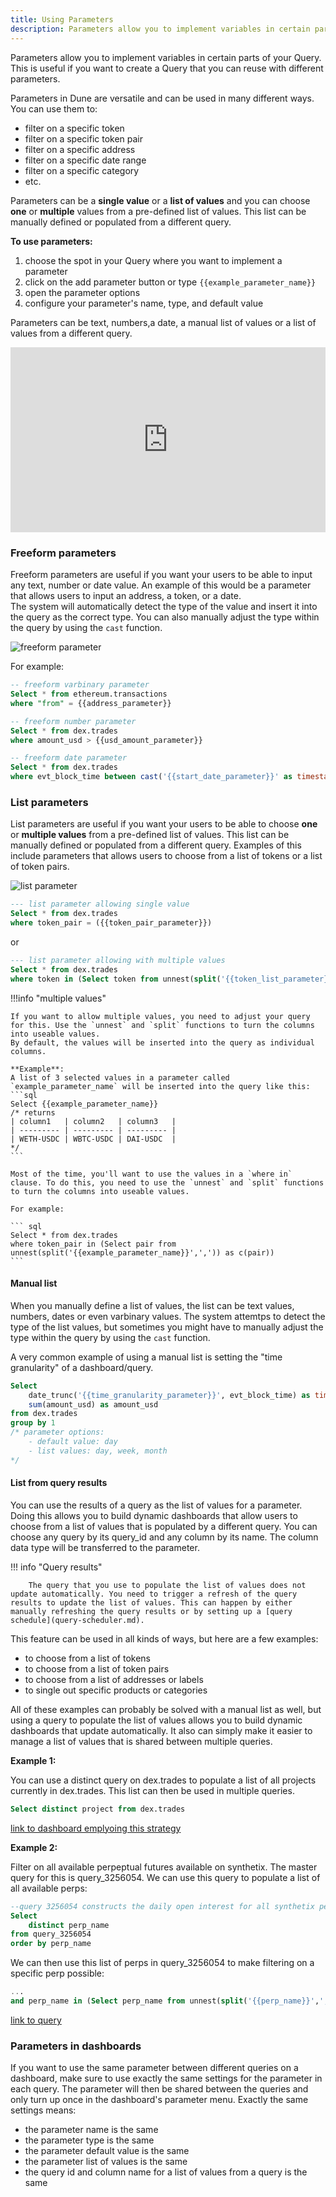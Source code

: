 ```yaml
---
title: Using Parameters
description: Parameters allow you to implement variables in certain parts of your Query. This is useful if you want to create a Query that you can reuse with different parameters.
---
```


Parameters allow you to implement variables in certain parts of your Query. This is useful if you want to create a Query that you can reuse with different parameters.

Parameters in Dune are versatile and can be used in many different ways. You can use them to:

- filter on a specific token
- filter on a specific token pair
- filter on a specific address
- filter on a specific date range
- filter on a specific category
- etc.

Parameters can be a **single value** or a **list of values** and you can choose **one** or **multiple** values from a pre-defined list of values. This list can be manually defined or populated from a different query.


**To use parameters:**

1. choose the spot in your Query where you want to implement a parameter
2. click on the add parameter button or type ``{{example_parameter_name}}``
3. open the parameter options 
4. configure your parameter's name, type, and default value

Parameters can be text, numbers,a date, a manual list of values or a list of values from a different query.

<div style="position: relative; padding-bottom: calc(50.67708333333333% + 41px); height: 0;"><iframe src="https://demo.arcade.software/wEVEG2p4ns4oXV5LSpJ3?embed" title="Parameter demo" frameborder="0" loading="lazy" webkitallowfullscreen mozallowfullscreen allowfullscreen style="position: absolute; top: 0; left: 0; width: 100%; height: 100%;color-scheme: light;"></iframe></div>


### Freeform parameters

Freeform parameters are useful if you want your users to be able to input any text, number or date value. An example of this would be a parameter that allows users to input an address, a token, or a date.   
The system will automatically detect the type of the value and insert it into the query as the correct type. You can also manually adjust the type within the query by using the `cast` function.


![freeform parameter](../query-editor/images/parameters/freeform-parameter.jpeg)

For example:

``` sql
-- freeform varbinary parameter
Select * from ethereum.transactions
where "from" = {{address_parameter}}
```

```sql
-- freeform number parameter
Select * from dex.trades
where amount_usd > {{usd_amount_parameter}}
```

``` sql
-- freeform date parameter
Select * from dex.trades
where evt_block_time between cast('{{start_date_parameter}}' as timestamp) and cast('{{end_date_parameter}}' as timestamp)
```

### List parameters

List parameters are useful if you want your users to be able to choose **one** or **multiple values** from a pre-defined list of values. This list can be manually defined or populated from a different query.
Examples of this include parameters that allows users to choose from a list of tokens or a list of token pairs.

![list parameter](../query-editor/images/parameters/list-parameter.jpeg)

```sql
--- list parameter allowing single value
Select * from dex.trades
where token_pair = ({{token_pair_parameter}})
```

or

```sql
--- list parameter allowing with multiple values
Select * from dex.trades
where token in (Select token from unnest(split('{{token_list_parameter}}',',')) as c(token))
```

!!!info "multiple values"

    If you want to allow multiple values, you need to adjust your query for this. Use the `unnest` and `split` functions to turn the columns into useable values.
    By default, the values will be inserted into the query as individual columns.

    **Example**:   
    A list of 3 selected values in a parameter called `example_parameter_name` will be inserted into the query like this:
    ```sql
    Select {{example_parameter_name}} 
    /* returns 
    | column1   | column2   | column3   |
    | --------- | --------- | --------- |
    | WETH-USDC | WBTC-USDC | DAI-USDC  |
    */
    ``` 

    Most of the time, you'll want to use the values in a `where in` clause. To do this, you need to use the `unnest` and `split` functions to turn the columns into useable values.

    For example:

    ``` sql
    Select * from dex.trades
    where token_pair in (Select pair from unnest(split('{{example_parameter_name}}',',')) as c(pair))
    ```

#### Manual list

When you manually define a list of values, the list can be text values, numbers, dates or even varbinary values. The system attemtps to detect the type of the list values, but sometimes you might have to manually adjust the type within the query by using the `cast` function.

A very common example of using a manual list is setting the "time granularity" of a dashboard/query.

```sql
Select 
    date_trunc('{{time_granularity_parameter}}', evt_block_time) as time, 
    sum(amount_usd) as amount_usd
from dex.trades
group by 1
/* parameter options:
    - default value: day
    - list values: day, week, month
*/
```

#### List from query results

You can use the results of a query as the list of values for a parameter. Doing this allows you to build dynamic dashboards that allow users to choose from a list of values that is populated by a different query. You can choose any query by its query_id and any column by its name. The column data type will be transferred to the parameter. 

!!! info "Query results"

        The query that you use to populate the list of values does not update automatically. You need to trigger a refresh of the query results to update the list of values. This can happen by either manually refreshing the query results or by setting up a [query schedule](query-scheduler.md).

This feature can be used in all kinds of ways, but here are a few examples:

- to choose from a list of tokens
- to choose from a list of token pairs
- to choose from a list of addresses or labels
- to single out specific products or categories

All of these examples can probably be solved with a manual list as well, but using a query to populate the list of values allows you to build dynamic dashboards that update automatically. It also can simply make it easier to manage a list of values that is shared between multiple queries.

**Example 1:**   

You can use a distinct query on dex.trades to populate a list of all projects currently in dex.trades. This list can then be used in multiple queries. 
```sql
Select distinct project from dex.trades
```

[link to dashboard emplyoing this strategy](https://dune.com/dune/query-result-parameter-showcase)


**Example 2:**

Filter on all available perpeptual futures available on synthetix. The master query for this is query_3256054. We can use this query to populate a list of all available perps:

```sql 
--query 3256054 constructs the daily open interest for all synthetix perps
Select 
    distinct perp_name 
from query_3256054 
order by perp_name
```

We can then use this list of perps in query_3256054 to make filtering on a specific perp possible:
```sql
...
and perp_name in (Select perp_name from unnest(split('{{perp_name}}',',')) as b(perp_name))
```

[link to query](https://dune.com/queries/3256054/)


### Parameters in dashboards

If you want to use the same parameter between different queries on a dashboard, make sure to use exactly the same settings for the parameter in each query. The parameter will then be shared between the queries and only turn up once in the dashboard's parameter menu. Exactly the same settings means:

- the parameter name is the same
- the parameter type is the same
- the parameter default value is the same
- the parameter list of values is the same
- the query id and column name for a list of values from a query is the same